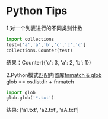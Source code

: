 # Python Tips

1.对一个列表进行的不同类别计数
```python
import collections
test=['a','a','b','c','c','c']
collections.Counter(test)
```
结果：Counter({'c': 3, 'a': 2, 'b': 1})

2.Python模式匹配内置库[fnmatch & glob](https://www.cnblogs.com/dachenzi/p/8215584.html) <br>
glob == os.listdir + fnmatch
```python
import glob
glob.glob('*.txt')
```
结果: ['a1.txt', 'a2.txt', 'aA.txt']
